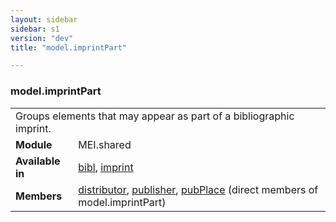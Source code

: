 ```yaml
---
layout: sidebar
sidebar: s1
version: "dev"
title: "model.imprintPart"

---
```


<div class="classSpec model">
   <h3 id="model.imprintPart">model.imprintPart</h3>
   <table class="wovenodd">
      <tr>
         <td colspan="2" class="wovenodd-col2">Groups elements that may appear as part of a bibliographic imprint.</td>
      </tr>
      <tr>
         <td class="wovenodd-col1"><strong>Module</strong></td>
         <td class="wovenodd-col2">MEI.shared</td>
      </tr>
      <tr>
         <td class="wovenodd-col1"><strong>Available in</strong></td>
         <td class="wovenodd-col2">
            <div class="parent">
               <div><a class="link_odd_elementSpec" href="{{ site.baseurl }}/{{ page.version }}/elements/bibl.html">bibl</a>, <a class="link_odd_elementSpec" href="{{ site.baseurl }}/{{ page.version }}/elements/imprint.html">imprint</a></div>
            </div>
         </td>
      </tr>
      <tr>
         <td class="wovenodd-col1"><strong>Members</strong></td>
         <td class="wovenodd-col2">
            <div class="parent">
               <div><a class="link_odd_elementSpec" href="{{ site.baseurl }}/{{ page.version }}/elements/distributor.html">distributor</a>, <a class="link_odd_elementSpec" href="{{ site.baseurl }}/{{ page.version }}/elements/publisher.html">publisher</a>, <a class="link_odd_elementSpec" href="{{ site.baseurl }}/{{ page.version }}/elements/pubPlace.html">pubPlace</a> (direct members of model.imprintPart)
               </div>
            </div>
         </td>
      </tr>
   </table>
</div>